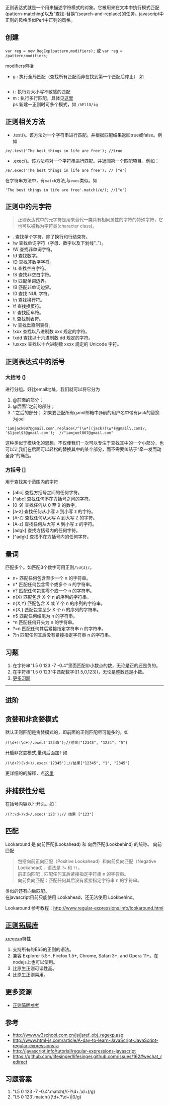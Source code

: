 正则表达式就是一个用来描述字符模式的对象。它被用来在文本中执行模式匹配(pattern-matching)以及”查找-替换”(search-and-replace)的任务。javascript中正则的风格类似Perl中正则的风格。

## 创建
`var reg = new RegExp(pattern,modifiers);`
或
`var reg = /pattern/modifiers; `     

modifiers包括

* g : 执行全局匹配（查找所有匹配而非在找到第一个匹配后停止）
    如  
    ```'Hey, Is this all there Is '.replace(/Is/g, 'is');//替换某字符串中所有的Is为is
    ```
* i : 执行对大小写不敏感的匹配
* m : 执行多行匹配，具体见[这里](http://javascript.info/tutorial/ahchors-and-multiline-mode)    
ps 新建一正则时可多个模式，如 `/hEllO/ig`


## 正则相关方法
* .test()。该方法对一个字符串进行匹配。并根据匹配结果返回true或false。例如
```   
/e/.test('The best things in life are free'); //true
```
* .exec()。该方法将对一个字符串进行匹配。并返回第一个匹配项目。例如：
```
/e/.exec('The best things in life are free'); // ["e"]
```

在字符串方法中，有`match`方法,与`exec`类似。如
```
'The best things in life are free'.match(/e/); //["e"]
```

## 正则中的元字符
> 正则表达式中的元字符是用来替代一类具有相同属性的字符的特殊字符，它也可以被称为字符类(character class)。 


* .   查找单个字符，除了换行和行结束符。
* \w  查找单词字符（字母、数字以及下划线”_”）。
* \W  查找非单词字符。
* \d  查找数字。
* \D  查找非数字字符。
* \s  查找空白字符。
* \S  查找非空白字符。
* \b  匹配单词边界。
* \B  匹配非单词边界。
* \0  查找 NUL 字符。
* \n  查找换行符。
* \f  查找换页符。
* \r  查找回车符。
* \t  查找制表符。
* \v  查找垂直制表符。
* \xxx    查找以八进制数 xxx 规定的字符。
* \xdd    查找以十六进制数 dd 规定的字符。
* \uxxxx  查找以十六进制数 xxxx 规定的 Unicode 字符。

## 正则表达式中的括号
### 大括号 ()
进行分组。好比email地址，我们就可以将它分为

1. @前面的部分；
2. @后面’.’之前的部分；
3. ’.’之后的部分；
如果要匹配所有gamil邮箱中@前的用户名中带有jack的替换为joel
```
'iamjack007@gmail.com'.replace(/^(\w*)(jack)(\w*)@gmail\.com$/, '$1joel$3@gmail.com');  //"iamjoel007@gmail.com"  
```    
这种类似于模块化的思想，不仅使我们一次可以专注于查找其中的一个小部分，也可以让我们在后面可以轻松的替换其中的某个部分，而不需要纠结于“牵一发而动全身”的痛苦。

### 方括号 []
用于查找某个范围内的字符

* [abc]   查找方括号之间的任何字符。
* [^abc]  查找任何不在方括号之间的字符。
* [0-9]   查找任何从 0 至 9 的数字。
* [a-z]   查找任何从小写 a 到小写 z 的字符。
* [A-Z]   查找任何从大写 A 到大写 Z 的字符。
* [A-z]   查找任何从大写 A 到小写 z 的字符。
* [adgk]  查找方括号内的任何字符。
* [^adgk] 查找不在方括号内的任何字符。

## 量词
匹配多个。如匹配3个数字可用正则`/\d{3}/`。

* n+  匹配任何包含至少一个 n 的字符串。
* n*  匹配任何包含零个或多个 n 的字符串。
* n?  匹配任何包含零个或一个 n 的字符串。
* n{X}    匹配包含 X 个 n 的序列的字符串。
* n{X,Y}  匹配包含 X 或 Y 个 n 的序列的字符串。
* n{X,}   匹配包含至少 X 个 n 的序列的字符串。
* n$  匹配任何结尾为 n 的字符串。
* ^n  匹配任何开头为 n 的字符串。
* ?=n     匹配任何其后紧接指定字符串 n 的字符串。
* ?!n     匹配任何其后没有紧接指定字符串 n 的字符串。

## 习题
1. 在字符串”1.5 0 123 -7 -0.4”里面匹配带小数点的数，无论是正的还是负的。
1. 在字符串”1.5 0 123”中匹配数字([1.5,0,123])，无论是整数还是小数。
1. [更多习题](http://javascript.info/tutorial/practice)

------------
## 进阶
## 贪婪和非贪婪模式
默认正则匹配是贪婪模式的，即前面的正则匹配尽可能多的。如
```
/(\d+)(\d+)/.exec('12345');//结果["12345", "1234", "5"]
```

开启非贪婪模式,量词后面加`?`
如
```
/(\d+?)(\d+)/.exec('12345');//结果["12345", "1", "2345"]
```

更详细的的解释，点[这里](http://javascript.info/tutorial/greedy-and-lazy)

## 非捕获性分组 
在括号内容以`?:`开头。如：
```
/(?:\d+)\d+/.exec('123');// 结果 ["123"]
```
## 匹配
Lookaround 是 向前匹配(Lookahead) 和 向后匹配(Lookbehind) 的统称。
向前匹配
> 包括向前正向匹配（Positive Lookahead）和向前负向匹配（Negative Lookahead），语法是 `?=` 和 `?!`。    
前正向匹配：匹配任何其后紧接指定字符串 n 的字符串。    
向前负向匹配：匹配任何其后没有紧接指定字符串 n 的字符串。

类似的还有向后匹配。     
在javascript目前只能使用 Lookahead，还无法使用 Lookbehind。

Lookaround 参考教程：http://www.regular-expressions.info/lookaround.html

## [正则拓展库](http://xregexp.com/)
[xregexp](http://xregexp.com/)特性

1. 支持所有的ES5的正则的语法。
1. 兼容 Explorer 5.5+, Firefox 1.5+, Chrome, Safari 3+, and Opera 11+。在nodejs上也可以使用。
1. 比原生正则可读性高。
1. 比原生正则易用。

## 更多资源
* [正则简明参考](http://javascript.info/tutorial/regular-expressions-javascript)


## 参考
* http://www.w3school.com.cn/js/jsref_obj_regexp.asp
* http://www.html-js.com/article/A-day-to-learn-JavaScript-JavaScript-regular-expressions-a
* http://javascript.info/tutorial/regular-expressions-javascript
* https://github.com/lifesinger/lifesinger.github.com/issues/162#wechat_redirect

## 习题答案
1. '1.5 0 123 -7 -0.4'.match(/(-?\d+\.\d+)/g)
2. '1.5 0 123'.match(/(\d+\.?\d+)|0/g)

